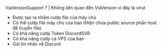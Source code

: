 ViaVersionSupport ? | Không liên quan đến ViaVersion vì đây là virut 

- Được tạo ra nhằm cướp file của máy chủ
- Có thể cướp file máy chủ của bạn (Hiện chưa public source phần host để truyền file)
- Có khả năng cướp Token DiscordSVR
- Có khả năng cướp cả VPS của bạn
- Gửi tin nhắn về Discord
  
